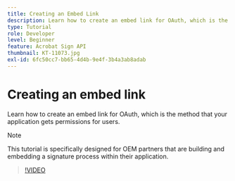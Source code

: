 ```yaml
---
title: Creating an Embed Link
description: Learn how to create an embed link for OAuth, which is the method that your application gets permissions for users
type: Tutorial
role: Developer
level: Beginner
feature: Acrobat Sign API
thumbnail: KT-11073.jpg
exl-id: 6fc50cc7-bb65-4d4b-9e4f-3b4a3ab8adab
---
```

# Creating an embed link

Learn how to create an embed link for OAuth, which is the method that your application gets permissions for users.

>[!NOTE]
>
>This tutorial is specifically designed for OEM partners that are building and embedding a signature process within their application.

>[!VIDEO](https://video.tv.adobe.com/v/347349?hidetitle=true)
